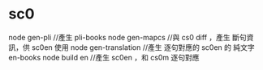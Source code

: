 # sc0

node gen-pli          //產生 pli-books
node gen-mapcs        //與 cs0 diff ，產生 斷句資訊，供 sc0en 使用
node gen-translation  //產生 逐句對應的 sc0en  的 純文字  en-books
node build en         //產生 sc0en ，和 cs0m 逐句對應